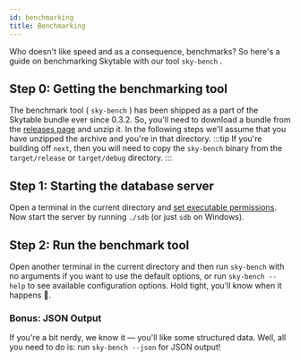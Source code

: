 ```yaml
---
id: benchmarking
title: Benchmarking
---
```

Who doesn't like speed and as a consequence, benchmarks? So here's a guide on benchmarking Skytable with our tool `sky-bench` .

## Step 0: Getting the benchmarking tool

The benchmark tool ( `sky-bench` ) has been shipped as a part of the Skytable bundle ever since 0.3.2. So, you'll need to download a bundle from the [releases page](https://github.com/skytable/skytable/releases) and unzip it. In the following steps we'll assume that you have unzipped the archive and you're in that directory. 
:::tip
If you're building off `next`, then you will need to copy the `sky-bench` binary from the `target/release` or `target/debug` directory.
:::
## Step 1: Starting the database server

Open a terminal in the current directory and [set executable permissions](getting-started/#step-2-make-the-files-runnable). Now start the server by running `./sdb` (or just `sdb` on Windows).

## Step 2: Run the benchmark tool

Open another terminal in the current directory and then run `sky-bench` with no arguments if you want to use the default options, or run `sky-bench --help` to see available configuration options. Hold tight, you'll know when it happens 🚀.

### Bonus: JSON Output

If you're a bit nerdy, we know it — you'll like some structured data. Well, all you need to do is: run `sky-bench --json` for JSON output!